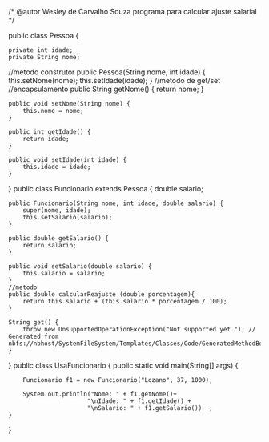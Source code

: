 /* 
@autor Wesley de Carvalho Souza
programa para calcular ajuste salarial
*/

public class Pessoa {
     
    private int idade;
    private String nome;
    
    
//metodo construtor
    public Pessoa(String nome, int idade) {
       this.setNome(nome);
       this.setIdade(idade);
    }
       //metodo de get/set 
       //encapsulamento
    public String getNome() {
        return nome;
    }
    
    public void setNome(String nome) {
        this.nome = nome;
    }

    public int getIdade() {
        return idade;
    }

    public void setIdade(int idade) {
        this.idade = idade;
    }

}
public class Funcionario extends Pessoa {
    double salario;

    public Funcionario(String nome, int idade, double salario) {
        super(nome, idade);
        this.setSalario(salario);
    }
    
    public double getSalario() {
        return salario;
    }

    public void setSalario(double salario) {
        this.salario = salario;
    }
    //metodo
    public double calcularReajuste (double porcentagem){
        return this.salario + (this.salario * porcentagem / 100);
    }

    String get() {
        throw new UnsupportedOperationException("Not supported yet."); // Generated from nbfs://nbhost/SystemFileSystem/Templates/Classes/Code/GeneratedMethodBody
    }
}
public class UsaFuncionario {
    public static void main(String[] args) {
        
        Funcionario f1 = new Funcionario("Lozano", 37, 1000);
        
        System.out.println("Nome: " + f1.getNome()+
                          "\nIdade: " + f1.getIdade() + 
                          "\nSalario: " + f1.getSalario())  ;
    } 
}

